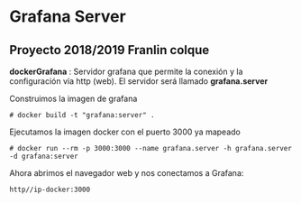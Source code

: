 # Grafana Server 
## Proyecto 2018/2019 Franlin colque

**dockerGrafana** : Servidor grafana que permite
  la conexión y la configuración vía http (web). El servidor será llamado **grafana.server**

Construimos la imagen de grafana 

```
# docker build -t "grafana:server" .
```

Ejecutamos la imagen docker con el puerto 3000 ya mapeado

```
# docker run --rm -p 3000:3000 --name grafana.server -h grafana.server -d grafana:server
```

Ahora abrimos el navegador web y nos conectamos a Grafana:

```
http//ip-docker:3000
```


